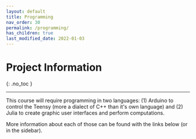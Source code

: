 ```yaml
---
layout: default
title: Programming
nav_order: 30
permalink: /programming/
has_children: true
last_modified_date: 2022-01-03
---
```



# Project Information
{: .no_toc  }

----

This course will require programming in two languages: (1) Arduino to control the Teensy (more a dialect of C++ than it's own language) and (2) Julia to create graphic user interfaces and perform computations.

More information about each of those can be found with the links below (or in the sidebar).


